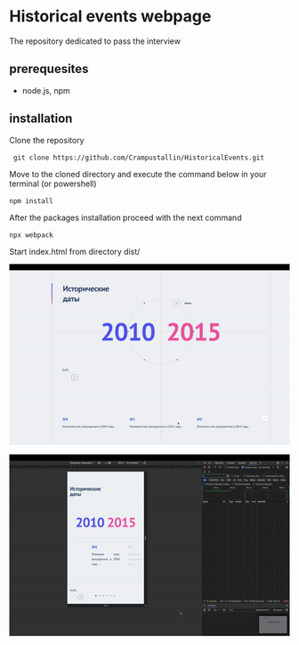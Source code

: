 # Historical events webpage

The repository dedicated to pass the interview 

## prerequesites
 - node.js, npm

## installation

Clone the repository
```
 git clone https://github.com/Crampustallin/HistoricalEvents.git
```
Move to the cloned directory and execute the command below in your terminal (or powershell) 
```
npm install
```
After the packages installation proceed with the next command
```
npx webpack 
```

Start index.html from directory dist/

![](resources/ScreenRecording2024-03-09at00.20.42-ezgif.com-video-to-gif-converter.gif)

![](resources/ScreenRecording2024-03-09at00.21.22-ezgif.com-video-to-gif-converter.gif)
